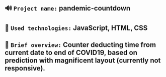 ## 🔊 `Project name:` pandemic-countdown

## 🔧 `Used technologies:` JavaScript, HTML, CSS

## 👀 `Brief overview:` Counter deducting time from current date to end of COVID19, based on prediction with magnificent layout (currently not responsive).
